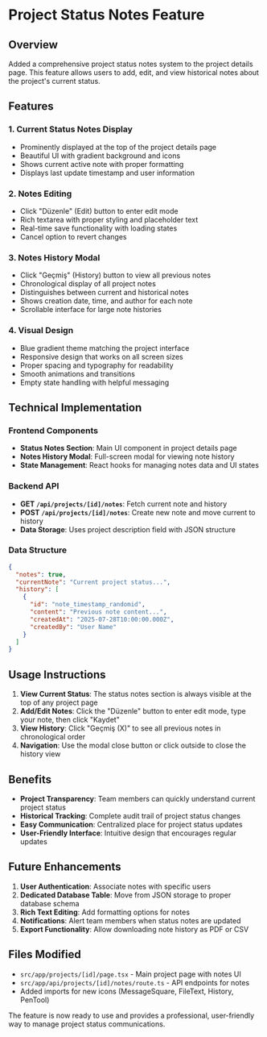 # Project Status Notes Feature

## Overview
Added a comprehensive project status notes system to the project details page. This feature allows users to add, edit, and view historical notes about the project's current status.

## Features

### 1. **Current Status Notes Display**
- Prominently displayed at the top of the project details page
- Beautiful UI with gradient background and icons
- Shows current active note with proper formatting
- Displays last update timestamp and user information

### 2. **Notes Editing**
- Click "Düzenle" (Edit) button to enter edit mode
- Rich textarea with proper styling and placeholder text
- Real-time save functionality with loading states
- Cancel option to revert changes

### 3. **Notes History Modal**
- Click "Geçmiş" (History) button to view all previous notes
- Chronological display of all project notes
- Distinguishes between current and historical notes
- Shows creation date, time, and author for each note
- Scrollable interface for large note histories

### 4. **Visual Design**
- Blue gradient theme matching the project interface
- Responsive design that works on all screen sizes
- Proper spacing and typography for readability
- Smooth animations and transitions
- Empty state handling with helpful messaging

## Technical Implementation

### Frontend Components
- **Status Notes Section**: Main UI component in project details page
- **Notes History Modal**: Full-screen modal for viewing note history
- **State Management**: React hooks for managing notes data and UI states

### Backend API
- **GET `/api/projects/[id]/notes`**: Fetch current note and history
- **POST `/api/projects/[id]/notes`**: Create new note and move current to history
- **Data Storage**: Uses project description field with JSON structure

### Data Structure
```json
{
  "notes": true,
  "currentNote": "Current project status...",
  "history": [
    {
      "id": "note_timestamp_randomid",
      "content": "Previous note content...",
      "createdAt": "2025-07-28T10:00:00.000Z",
      "createdBy": "User Name"
    }
  ]
}
```

## Usage Instructions

1. **View Current Status**: The status notes section is always visible at the top of any project page
2. **Add/Edit Notes**: Click the "Düzenle" button to enter edit mode, type your note, then click "Kaydet"
3. **View History**: Click "Geçmiş (X)" to see all previous notes in chronological order
4. **Navigation**: Use the modal close button or click outside to close the history view

## Benefits

- **Project Transparency**: Team members can quickly understand current project status
- **Historical Tracking**: Complete audit trail of project status changes
- **Easy Communication**: Centralized place for project status updates
- **User-Friendly Interface**: Intuitive design that encourages regular updates

## Future Enhancements

1. **User Authentication**: Associate notes with specific users
2. **Dedicated Database Table**: Move from JSON storage to proper database schema
3. **Rich Text Editing**: Add formatting options for notes
4. **Notifications**: Alert team members when status notes are updated
5. **Export Functionality**: Allow downloading note history as PDF or CSV

## Files Modified

- `src/app/projects/[id]/page.tsx` - Main project page with notes UI
- `src/app/api/projects/[id]/notes/route.ts` - API endpoints for notes
- Added imports for new icons (MessageSquare, FileText, History, PenTool)

The feature is now ready to use and provides a professional, user-friendly way to manage project status communications.
